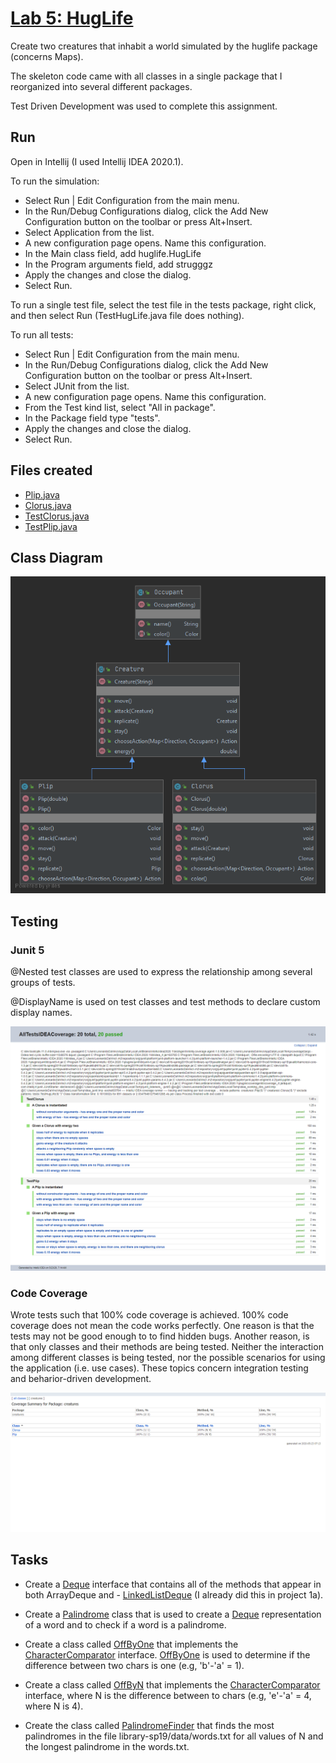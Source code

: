 # [Lab 5: HugLife](https://sp19.datastructur.es/materials/lab/lab5/lab5)


Create two creatures that inhabit a world simulated by the huglife package (concerns Maps).

The skeleton code came with all classes in a single package that I reorganized into several different packages.

Test Driven Development was used to complete this assignment. 

## Run
Open in Intellij (I used Intellij IDEA 2020.1). 

To run the simulation: 
- Select Run | Edit Configuration from the main menu.
- In the Run/Debug Configurations dialog, click the Add New Configuration button on the toolbar or press Alt+Insert.
- Select Application from the list.
- A new configuration page opens. Name this configuration.
- In the Main class field, add huglife.HugLife
- In the Program arguments field, add strugggz
- Apply the changes and close the dialog.
- Select Run.

To run a single test file, select the test file in the tests package, right click, and then select Run
(TestHugLife.java file does nothing).

To run all tests: 
- Select Run | Edit Configuration from the main menu.
- In the Run/Debug Configurations dialog, click the Add New Configuration button on the toolbar or press Alt+Insert.
- Select JUnit from the list.
- A new configuration page opens. Name this configuration.
- From the Test kind list, select "All in package".
- In the Package field type "tests".
- Apply the changes and close the dialog.
- Select Run.

## Files created
- [Plip.java](creatures/Plip.java)
- [Clorus.java](creatures/Clorus.java)
- [TestClorus.java](tests/TestClorus.java)
- [TestPlip.java](tests/TestPlip.java)

## Class Diagram

![alt text](class-diagrams/diagram.png "class diagram")

## Testing

### Junit 5
@Nested test classes are used to express the relationship among several groups of tests.

@DisplayName is used on test classes and test methods to declare custom display names.


![alt text](test-reports/junit5.png "junit5")

### Code Coverage
Wrote tests such that 100% code coverage is achieved.
100% code coverage does not mean the code works perfectly. One reason is that the tests may not be good enough to 
to find hidden bugs. Another
reason, is that only classes and their methods are being tested. Neither the interaction among different classes is 
being tested, nor the possible scenarios for using the application (i.e. use cases). These topics concern integration 
testing and beharior-driven development. 

![alt text](test-reports/coverage.png "coverage")

## Tasks
- Create a [Deque](src/Deque.java) interface that contains all of the methods that appear in both ArrayDeque and - [LinkedListDeque](src/LinkedListDeque.java)
 (I already did this in project 1a).

- Create a [Palindrome](src/Palindrome.java) class that is used to create a [Deque](src/Deque.java) representation of a word and to check if a word is a palindrome. 

- Create a class called [OffByOne](src/OffByOne.java) that implements the [CharacterComparator](src/CharacterComparator.java) interface. [OffByOne](src/OffByOne.java) is used to determine if the difference between two 
chars is one (e.g, 'b'-'a' = 1). 

- Create a class called [OffByN](src/OffByN.java) that implements the [CharacterComparator](src/CharacterComparator.java) interface, where N is the difference between to chars (e.g, 'e'-'a' = 4, where N is 4). 

- Create the class called [PalindromeFinder](src/PalindromeFinder.java) that finds the most palindromes
in the file library-sp19/data/words.txt for all values of N and the longest palindrome in the words.txt.
